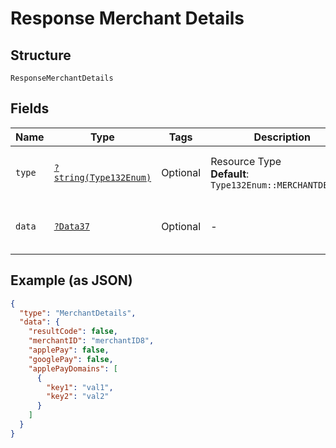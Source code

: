 
# Response Merchant Details

## Structure

`ResponseMerchantDetails`

## Fields

| Name | Type | Tags | Description | Getter | Setter |
|  --- | --- | --- | --- | --- | --- |
| `type` | [`?string(Type132Enum)`](../../doc/models/type-132-enum.md) | Optional | Resource Type<br>**Default**: `Type132Enum::MERCHANTDETAILS` | getType(): ?string | setType(?string type): void |
| `data` | [`?Data37`](../../doc/models/data-37.md) | Optional | - | getData(): ?Data37 | setData(?Data37 data): void |

## Example (as JSON)

```json
{
  "type": "MerchantDetails",
  "data": {
    "resultCode": false,
    "merchantID": "merchantID8",
    "applePay": false,
    "googlePay": false,
    "applePayDomains": [
      {
        "key1": "val1",
        "key2": "val2"
      }
    ]
  }
}
```

